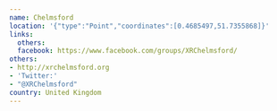 ```yaml
---
name: Chelmsford
location: '{"type":"Point","coordinates":[0.4685497,51.7355868]}'
links:
  others: 
  facebook: https://www.facebook.com/groups/XRChelmsford/
others:
- http://xrchelmsford.org
- 'Twitter:'
- "@XRChelmsford"
country: United Kingdom
---
```


